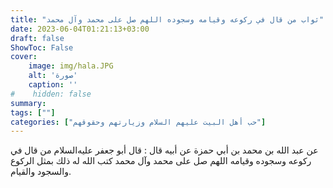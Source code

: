 ```yaml
---
title: "ثواب من قال في ركوعه وقيامه وسجوده اللهم صل على محمد وآل محمد"
date: 2023-06-04T01:21:13+03:00
draft: false
ShowToc: False
cover:
    image: img/hala.JPG
    alt: 'صورة'
    caption: ''
#    hidden: false
summary: 
tags: [""]
categories: ["حب أهل البيت عليهم السلام وزيارتهم وحقوقهم"]
---
```

عن عبد الله بن محمد بن أبي حمزة
عن أبيه قال : قال أبو جعفر عليه‌السلام من قال في ركوعه وسجوده وقيامه
اللهم صل على محمد وآل محمد كتب الله له ذلك بمثل الركوع والسجود
والقيام.

